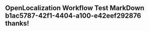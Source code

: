 <properties
ms.topic="hero-topic"
ms.test1="hero-topic"
ms.test2="test"/>

## OpenLocalization Workflow Test MarkDown b1ac5787-42f1-4404-a100-e42eef292876 thanks!

